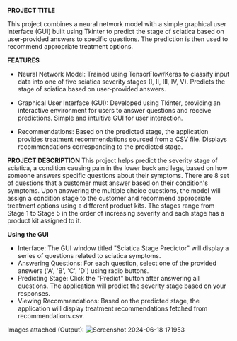 **PROJECT TITLE**

This project combines a neural network model with a simple graphical user interface (GUI) built using Tkinter to predict the stage of sciatica based on user-provided answers to specific questions. The prediction is then used to recommend appropriate treatment options.

**FEATURES**
- Neural Network Model: Trained using TensorFlow/Keras to classify input data into one of five sciatica severity stages (I, II, III, IV, V).
  Predicts the stage of sciatica based on user-provided answers.

- Graphical User Interface (GUI): Developed using Tkinter, providing an interactive environment for users to answer questions and receive predictions.
  Simple and intuitive GUI for user interaction.

- Recommendations: Based on the predicted stage, the application provides treatment recommendations sourced from a CSV file.
  Displays recommendations corresponding to the predicted stage.


**PROJECT DESCRIPTION**
This project helps predict the severity stage of sciatica, a condition causing pain in the lower back and legs, based on how someone answers specific questions about their symptoms. There are 8 set of questions that a customer must answer based on their condition's symptoms. Upon answering the multiple choice questions, the model will assign a condition stage to the customer and recommend appropriate treatment options using a different product kits. The stages range from Stage 1 to Stage 5 in the order of increasing severity and each stage has a product kit assigned to it.

**Using the GUI**
- Interface: The GUI window titled "Sciatica Stage Predictor" will display a series of questions related to sciatica symptoms.
- Answering Questions: For each question, select one of the provided answers ('A', 'B', 'C', 'D') using radio buttons.
- Predicting Stage: Click the "Predict" button after answering all questions. The application will predict the severity stage based on your responses.
- Viewing Recommendations: Based on the predicted stage, the application will display treatment recommendations fetched from recommendations.csv.

Images attached (Output):
![Screenshot 2024-06-18 171953](https://github.com/maheekabangroo/Sciatica-Product-Prediction-using-Neural-Networks/assets/100994133/9ade9366-0d03-453d-a8e1-5639b609ac3e)







